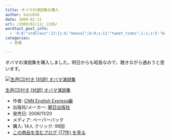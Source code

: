 ```yaml
---
title: オバマの演説集を購入
author: kazu634
date: 2009-02-11
url: /2009/02/11/_1199/
wordtwit_post_info:
  - 'O:8:"stdClass":13:{s:6:"manual";b:0;s:11:"tweet_times";i:1;s:5:"delay";i:0;s:7:"enabled";i:1;s:10:"separation";s:2:"60";s:7:"version";s:3:"3.7";s:14:"tweet_template";b:0;s:6:"status";i:2;s:6:"result";a:0:{}s:13:"tweet_counter";i:2;s:13:"tweet_log_ids";a:1:{i:0;i:4497;}s:9:"hash_tags";a:0:{}s:8:"accounts";a:1:{i:0;s:7:"kazu634";}}'
categories:
  - 読書

---
```

<div class="section">
<p>
    オバマの演説集を購入しました。明日からも昭島なので、聴きながら通おうと思います。
</p>
  
<div class="hatena-asin-detail">
<a href="http://www.amazon.co.jp/dp/425500451X/?tag=hatena_st1-22&ascsubtag=d-7ibv" onclick="__gaTracker('send', 'event', 'outbound-article', 'http://www.amazon.co.jp/dp/425500451X/?tag=hatena_st1-22&ascsubtag=d-7ibv', '');"><img src="https://images-na.ssl-images-amazon.com/images/I/51xVYbNUsxL._SL160_.jpg" class="hatena-asin-detail-image" alt="生声CD付き [対訳] オバマ演説集" title="生声CD付き [対訳] オバマ演説集" /></a></p> 
    
<div class="hatena-asin-detail-info">
<p class="hatena-asin-detail-title">
<a href="http://www.amazon.co.jp/dp/425500451X/?tag=hatena_st1-22&ascsubtag=d-7ibv" onclick="__gaTracker('send', 'event', 'outbound-article', 'http://www.amazon.co.jp/dp/425500451X/?tag=hatena_st1-22&ascsubtag=d-7ibv', '生声CD付き [対訳] オバマ演説集');">生声CD付き [対訳] オバマ演説集</a>
</p>
      
<ul>
<li>
<span class="hatena-asin-detail-label">作者:</span> <a href="http://d.hatena.ne.jp/keyword/CNN%20English%20Express%CA%D4" onclick="__gaTracker('send', 'event', 'outbound-article', 'http://d.hatena.ne.jp/keyword/CNN%20English%20Express%CA%D4', 'CNN English Express編');" class="keyword">CNN English Express編</a>
</li>
<li>
<span class="hatena-asin-detail-label">出版社/メーカー:</span> <a href="http://d.hatena.ne.jp/keyword/%C4%AB%C6%FC%BD%D0%C8%C7%BC%D2" onclick="__gaTracker('send', 'event', 'outbound-article', 'http://d.hatena.ne.jp/keyword/%C4%AB%C6%FC%BD%D0%C8%C7%BC%D2', '朝日出版社');" class="keyword">朝日出版社</a>
</li>
<li>
<span class="hatena-asin-detail-label">発売日:</span> 2008/11/20
</li>
<li>
<span class="hatena-asin-detail-label">メディア:</span> ペーパーバック
</li>
<li>
<span class="hatena-asin-detail-label">購入</span>: 14人 <span class="hatena-asin-detail-label">クリック</span>: 99回
</li>
<li>
<a href="http://d.hatena.ne.jp/asin/425500451X" onclick="__gaTracker('send', 'event', 'outbound-article', 'http://d.hatena.ne.jp/asin/425500451X', 'この商品を含むブログ (77件) を見る');" target="_blank">この商品を含むブログ (77件) を見る</a>
</li>
</ul>
</div>
    
<div class="hatena-asin-detail-foot">
</div>
</div>
</div>
